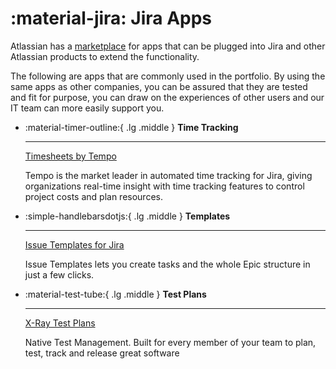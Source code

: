 # :material-jira: Jira Apps

Atlassian has a [marketplace](https://marketplace.atlassian.com/) for apps that
can be plugged into Jira and other Atlassian products to extend the functionality.

The following are apps that are commonly used in the portfolio. By using
the same apps as other companies, you can be assured that they are tested and
fit for purpose, you can draw on the experiences of other users and our IT team
can more easily support you.

<div class="grid cards" markdown>

- :material-timer-outline:{ .lg .middle } __Time Tracking__

    ---

    [Timesheets by Tempo](https://marketplace.atlassian.com/apps/6572/timesheets-by-tempo-jira-time-tracking?hosting=cloud&tab=overview)

    Tempo is the market leader in automated time tracking for Jira, giving organizations real-time insight with time tracking features to control project costs and plan resources.

- :simple-handlebarsdotjs:{ .lg .middle } __Templates__

    ---

    [Issue Templates for Jira](https://marketplace.atlassian.com/apps/1211044/issue-templates-for-jira)

    Issue Templates lets you create tasks and the whole Epic structure in just a few clicks.

- :material-test-tube:{ .lg .middle } __Test Plans__

    ---

    [X-Ray Test Plans](https://marketplace.atlassian.com/apps/1211769/xray-test-management-for-jira)

    Native Test Management. Built for every member of your team to plan, test, track and release great software

</div>
